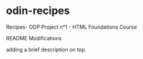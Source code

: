 # odin-recipes
Recipes- ODP Project n°1 - HTML Foundations Course

README Modifications

adding a brief description on top.
